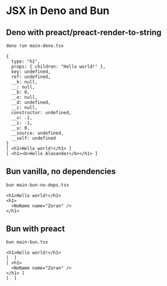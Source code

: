 # JSX in Deno and Bun

## Deno with preact/preact-render-to-string

```bash
deno run main-deno.tsx
```

```text
{
  type: "h1",
  props: { children: "Hello world!" },
  key: undefined,
  ref: undefined,
  __k: null,
  __: null,
  __b: 0,
  __e: null,
  __d: undefined,
  __c: null,
  constructor: undefined,
  __v: -1,
  __i: -1,
  __u: 0,
  __source: undefined,
  __self: undefined
}
[ <h1>Hello world!</h1> ]
[ <h1><b>Hello Alexander</b></h1> ]
```

## Bun vanilla, no dependencies

```bash
bun main-bun-no-deps.tsx
```

```text
<h1>Hello world!</h1>
<h1>
  <NoName name="Zoran" />
</h1>
```

## Bun with preact

```bash
bun main-bun.tsx
```

```text
<h1>Hello world!</h1>
[  ]
[ <h1>
  <NoName name="Zoran" />
</h1> ]
[  ]
```
